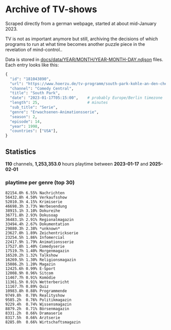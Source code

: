 # Archive of TV-shows

Scraped directly from a german webpage, started at about mid-January 2023.

TV is not as important anymore but still, archiving the decisions of which programs to run at what time
becomes another puzzle piece in the revelation of mind-control.. 

Data is stored in [docs/data/YEAR/MONTH/YEAR-MONTH-DAY.ndjson](docs/data/) files. 
Each entry looks like this:

```python
{
  "id": "181043890", 
  "url": "https://www.hoerzu.de/tv-programm/south-park-kohle-an-den-chefkoch/bid_181043890/", 
  "channel": "Comedy Central", 
  "title": "South Park", 
  "date": "2023-01-17T05:15:00",    # probably Europe/Berlin timezone 
  "length": 25,                     # minutes 
  "sub_title": "Serie", 
  "genre": "Erwachsenen-Animationsserie", 
  "season": 2, 
  "episode": 14, 
  "year": 1998, 
  "countries": ["USA"],
}
```

## Statistics

**110** channels, **1,253,353.0** hours playtime between **2023-01-17** and **2025-02-01**


### playtime per genre (top 30)

    82154.0h 6.55% Nachrichten
    56432.8h 4.50% Verkaufsshow
    52010.3h 4.15% Krimiserie
    46698.3h 3.73% Werbesendung
    38915.1h 3.10% Dokureihe
    36771.8h 2.93% Dokusoap
    36483.1h 2.91% Regionalmagazin
    33494.4h 2.67% Dokumentation
    29880.3h 2.38% *unknown*
    23627.0h 1.89% Zeichentrickserie
    23254.5h 1.86% Infomercial
    22417.9h 1.79% Animationsserie
    17527.8h 1.40% Comedyserie
    17519.7h 1.40% Morgenmagazin
    16520.2h 1.32% Talkshow
    16269.5h 1.30% Religionsmagazin
    15086.2h 1.20% Magazin
    12425.6h 0.99% E-Sport
    12008.9h 0.96% Sitcom
    11467.7h 0.91% Komödie
    11361.5h 0.91% Wetterbericht
    11167.7h 0.89% Quiz
    10983.8h 0.88% Programmende
    9749.8h  0.78% Realityshow
    9585.2h  0.76% Politikmagazin
    9229.4h  0.74% Wissensmagazin
    8879.2h  0.71% Börsenmagazin
    8331.2h  0.66% Dramaserie
    8317.5h  0.66% Arztserie
    8285.0h  0.66% Wirtschaftsmagazin
